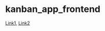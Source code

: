 # kanban_app_frontend

[Link1]: https://quicksell-kanban-app.web.app
[Link2]: https://quicksell-kanban-app.firebaseapp.com

[Link1], [Link2]